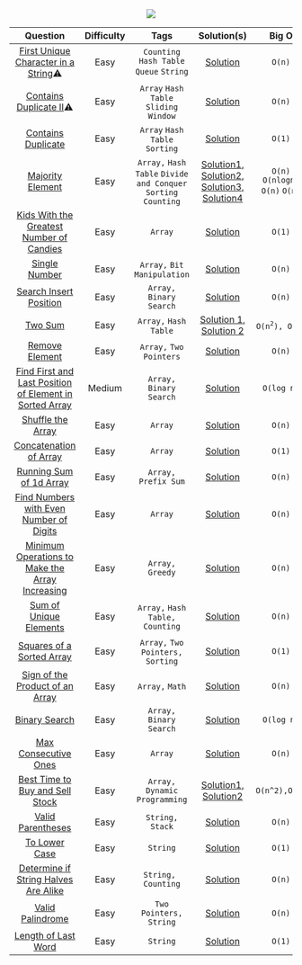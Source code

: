 <div align="center">
<img src="https://external-content.duckduckgo.com/iu/?u=https%3A%2F%2Fleetcode.com%2Fstatic%2Fimages%2FLeetCode_logo.png&f=1&nofb=1">
</div>

<table>
	<thead>
	<tr>
		<th data-align="center">Question</th>
		<th data-align="center">Difficulty</th>
		<th data-align="center">Tags</th>
		<th data-align="center">Solution(s)</th>
		<th data-align="center">Big O</th>
	</tr>
	</thead>

<tbody>

<tr>
	<td align="center"><a href="https://leetcode.com/problems/first-unique-character-in-a-string/">First Unique Character in a String</a>⚠️</td>
	<td align="center">Easy</td>
	<td align="center">
	  <code>Counting</code>
	  <code>Hash Table</code>
	  <code>Queue</code>
	  <code>String</code>
	</td>
	<td align="center">
		<a href="#">Solution</a></td>
	<td align="center"><code>O(n)</code></td>
</tr>

<tr>
	<td align="center"><a href="https://leetcode.com/problems/contains-duplicate-ii/">Contains Duplicate II</a>⚠️</td>
	<td align="center">Easy</td>
	<td align="center">
	  <code>Array</code>
	  <code>Hash Table</code>
	  <code>Sliding Window</code>
	</td>
	<td align="center">
		<a href="https://github.com/rawat9/leetcode/blob/main/Hash%20Table/Contains%20Duplicate%20II/solution.py">Solution</a></td>
	<td align="center"><code>O(n)</code></td>
</tr>

<tr>
	<td align="center"><a href="https://leetcode.com/problems/contains-duplicate">Contains Duplicate</a></td>
	<td align="center">Easy</td>
	<td align="center">
	  <code>Array</code>
	  <code>Hash Table</code>
	  <code>Sorting</code>
	</td>
	<td align="center">
		<a href="https://github.com/rawat9/leetcode/blob/main/Hash%20Table/Contains%20Duplicate/solution.py">Solution</a></td>
	<td align="center"><code>O(1)</code></td>
</tr>

<tr>
	<td align="center"><a href="https://leetcode.com/problems/majority-element/">Majority Element</a></td>
	<td align="center">Easy</td>
	<td align="center">
		<code>Array,</code>
		<code>Hash Table</code>
		<code>Divide and Conquer</code>
		<code>Sorting</code>
		<code>Counting</code>
	</td>
	<td align="center"><a href="https://github.com/rawat9/leetcode/blob/main/Arrays/Majority%20Element/solution1.py">Solution1, </a>
	<a href="https://github.com/rawat9/leetcode/blob/main/Arrays/Majority%20Element/solution2.py">Solution2, </a>
	<a href="https://github.com/rawat9/leetcode/blob/main/Arrays/Majority%20Element/solution3.py">Solution3, </a>
	<a href="https://github.com/rawat9/leetcode/blob/main/Arrays/Majority%20Element/solution4.py">Solution4</a>
	</td>
	<td align="center">
		<code>O(n)</code>
		<code>O(nlogn)</code>
		<code>O(n)</code>
		<code>O(n)</code>
	</td>
</tr>

<tr>
	<td align="center"><a href="https://leetcode.com/problems/kids-with-the-greatest-number-of-candies/">Kids With the Greatest Number of Candies</a></td>
	<td align="center">Easy</td>
	<td align="center">
	  <code>Array</code>
	</td>
	<td align="center">
		<a href="https://github.com/rawat9/Leetcode/blob/main/Arrays/Kids%20With%20the%20Greatest%20Number%20of%20Candies/solution.py">Solution</a></td>
	<td align="center"><code>O(1)</code></td>
</tr>

<tr>
	<td align="center"><a href="https://leetcode.com/problems/single-number/">Single Number</a></td>
	<td align="center">Easy</td>
	<td align="center">
		<code>Array,</code>
		<code>Bit Manipulation</code>
	</td>
	<td align="center"><a href="https://github.com/rawat9/Leetcode/blob/main/Arrays/Single%20Number/solution.py">Solution</a></td>
	<td align="center"><code>O(n)</code></td>
</tr>

<tr>
	<td align="center"><a href="https://leetcode.com/problems/search-insert-position/">Search Insert Position</a></td>
	<td align="center">Easy</td>
	<td align="center">
		<code>Array,</code>
		<code>Binary Search</code>
	</td>
	<td align="center"><a href="https://github.com/rawat9/Leetcode/blob/main/Arrays/Search%20Insert%20Position/solution.py">Solution</a></td>
	<td align="center"><code>O(n)</code></td>
</tr>

<tr>
	<td align="center"><a href="https://leetcode.com/problems/two-sum/">Two Sum</a></td>
	<td align="center">Easy</td>
	<td align="center">
		<code>Array,</code>
		<code>Hash Table</code>
	</td>
	<td align="center">
		<a href="https://github.com/rawat9/Leetcode/blob/main/Arrays/Two%20Sum/solution1.py">Solution 1, </a>
		<a href="https://github.com/rawat9/Leetcode/blob/main/Arrays/Two%20Sum/solution2.py">Solution 2</a>
	</td>
	<td align="center"><code>O(n<sup>2</sup>), O(n)</code></td>
</tr>

<tr>
	<td align="center">
		<a href="https://leetcode.com/problems/remove-element/">
			Remove Element
		</a>
	</td>
	<td align="center">Easy</td>
	<td align="center">
		<code>Array,</code>
		<code>Two Pointers</code>
	</td>
	<td align="center"><a href="https://github.com/rawat9/Leetcode/tree/main/Arrays/Remove%20Element">Solution</a></td>
	<td align="center"><code>O(n)</code></td>
</tr>

<tr>
	<td align="center">
		<a href="https://leetcode.com/problems/find-first-and-last-position-of-element-in-sorted-array/">
			Find First and Last Position of Element in Sorted Array
		</a>
	</td>
	<td align="center">Medium</td>
	<td align="center">
		<code>Array,</code>
		<code>Binary Search</code>
	</td>
	<td align="center">
		<a href="https://github.com/rawat9/Leetcode/tree/main/Arrays/Find%20First%20and%20Last%20Position%20of%20Element%20in%20Sorted%20Array">Solution</a>
	</td>
	<td align="center"><code>O(log n)</code></td>
</tr>

<tr>
	<td align="center">
		<a href="https://leetcode.com/problems/shuffle-the-array/">
			Shuffle the Array
		</a>
	</td>
	<td align="center">Easy</td>
	<td align="center">
		<code>Array</code>
	</td>
	<td align="center"><a href="https://github.com/rawat9/Leetcode/blob/main/Arrays/Shuffle%20The%20Array/solution.py">Solution</a></td>
	<td align="center"><code>O(n)</code></td>
</tr>

<tr>
	<td align="center">
		<a href="https://leetcode.com/problems/concatenation-of-array/">
			Concatenation of Array
		</a>
	</td>
	<td align="center">Easy</td>
	<td align="center">
		<code>Array</code>
	</td>
	<td align="center"><a href="https://github.com/rawat9/leetcode/blob/main/Arrays/Concatenation%20of%20Array/solution.py">Solution</a></td>
	<td align="center"><code>O(1)</code></td>
</tr>

<tr>
	<td align="center">
		<a href="https://leetcode.com/problems/running-sum-of-1d-array/">
			Running Sum of 1d Array
		</a>
	</td>
	<td align="center">Easy</td>
	<td align="center">
		<code>Array,</code>
		<code>Prefix Sum</code>
	</td>
	<td align="center"><a href="https://github.com/rawat9/leetcode/blob/main/Arrays/Running%20Sum%20of%201d%20Array/solution.py">Solution</a></td>
	<td align="center"><code>O(n)</code></td>
</tr>

<tr>
	<td align="center">
		<a href="https://leetcode.com/problems/find-numbers-with-even-number-of-digits/">
			Find Numbers with Even Number of Digits
		</a>
	</td>
	<td align="center">Easy</td>
	<td align="center">
		<code>Array</code>
	</td>
	<td align="center"><a href="https://github.com/rawat9/leetcode/blob/main/Arrays/Find%20Numbers%20with%20Even%20Number%20of%20Digits/solution.py">Solution</a></td>
	<td align="center"><code>O(n)</code></td>
</tr>

<tr>
	<td align="center">
		<a href="https://leetcode.com/problems/minimum-operations-to-make-the-array-increasing/">
			Minimum Operations to Make the Array Increasing
		</a>
	</td>
	<td align="center">Easy</td>
	<td align="center">
		<code>Array,</code>
		<code>Greedy</code>
	</td>
	<td align="center"><a href="https://github.com/rawat9/leetcode/blob/main/Arrays/Minimum%20Operations%20to%20Make%20the%20Array%20Increasing/solution.py">Solution</a></td>
	<td align="center"><code>O(n)</code></td>
</tr>

<tr>
	<td align="center">
		<a href="https://leetcode.com/problems/sum-of-unique-elements/">
			Sum of Unique Elements
		</a>
	</td>
	<td align="center">Easy</td>
	<td align="center">
		<code>Array,</code>
		<code>Hash Table,</code>
		<code>Counting</code>
	</td>
	<td align="center"><a href="https://github.com/rawat9/leetcode/blob/main/Arrays/Sum%20of%20Unique%20Elements/solution.py">Solution</a></td>
	<td align="center"><code>O(n)</code></td>
</tr>

<tr>
	<td align="center">
		<a href="https://leetcode.com/problems/squares-of-a-sorted-array/">
			Squares of a Sorted Array
		</a>
	</td>
	<td align="center">Easy</td>
	<td align="center">
		<code>Array,</code>
		<code>Two Pointers,</code>
		<code>Sorting</code>
	</td>
	<td align="center"><a href="https://github.com/rawat9/leetcode/blob/main/Arrays/Squares%20of%20a%20Sorted%20Array/solution.py">Solution</a></td>
	<td align="center"><code>O(1)</code></td>
</tr>

<tr>
	<td align="center">
		<a href="https://leetcode.com/problems/sign-of-the-product-of-an-array/">
			Sign of the Product of an Array
		</a>
	</td>
	<td align="center">Easy</td>
	<td align="center">
		<code>Array,</code>
		<code>Math</code>
	</td>
	<td align="center"><a href="https://github.com/rawat9/leetcode/blob/main/Arrays/Sign%20of%20the%20Product%20of%20an%20Array/solution.py">Solution</a></td>
	<td align="center"><code>O(n)</code></td>
</tr>

<tr>
	<td align="center">
		<a href="https://leetcode.com/problems/binary-search/">
			Binary Search
		</a>
	</td>
	<td align="center">Easy</td>
	<td align="center">
		<code>Array,</code>
		<code>Binary Search</code>
	</td>
	<td align="center"><a href="https://github.com/rawat9/leetcode/blob/main/Arrays/Binary%20Search/solution.py">Solution</a></td>
	<td align="center"><code>O(log n)</code></td>
</tr>

<tr>
	<td align="center">
		<a href="https://leetcode.com/problems/max-consecutive-ones/">
			Max Consecutive Ones
		</a>
	</td>
	<td align="center">Easy</td>
	<td align="center">
		<code>Array</code>
	</td>
	<td align="center"><a href="https://github.com/rawat9/leetcode/blob/main/Arrays/Max%20Consecutive%20Ones/solution.py">Solution</a></td>
	<td align="center"><code>O(n)</code></td>
</tr>

<tr>
	<td align="center">
		<a href="https://leetcode.com/problems/best-time-to-buy-and-sell-stock/">
			Best Time to Buy and Sell Stock
		</a>
	</td>
	<td align="center">Easy</td>
	<td align="center">
		<code>Array,</code>
		<code>Dynamic Programming</code>
	</td>
	<td align="center"><a href="https://github.com/rawat9/leetcode/blob/main/Arrays/Best%20Time%20to%20Buy%20and%20Sell%20Stock/solution1.py">Solution1, </a><a href="https://github.com/rawat9/leetcode/blob/main/Arrays/Best%20Time%20to%20Buy%20and%20Sell%20Stock/solution2.py">Solution2</a></td>
	<td align="center"><code>O(n^2),</code><code>O(n)</code></td>
</tr>

<!-- STRINGS -->

<tr>
	<td align="center">
		<a href="https://leetcode.com/problems/valid-parentheses/">
			Valid Parentheses
		</a>
	</td>
	<td align="center">Easy</td>
	<td align="center">
		<code>String,</code>
		<code>Stack</code>
	</td>
	<td align="center"><a href="https://github.com/rawat9/leetcode/blob/main/Strings/Valid%20Parentheses/solution.py">Solution</a></td>
	<td align="center"><code>O(n)</code></td>
</tr>

<tr>
	<td align="center">
		<a href="https://leetcode.com/problems/to-lower-case/">
			To Lower Case
		</a>
	</td>
	<td align="center">Easy</td>
	<td align="center">
		<code>String</code>
	</td>
	<td align="center"><a href="https://github.com/rawat9/leetcode/blob/main/Strings/To%20Lower%20Case/solution.py">Solution</a></td>
	<td align="center"><code>O(1)</code></td>
</tr>

<tr>
	<td align="center">
		<a href="https://leetcode.com/problems/determine-if-string-halves-are-alike/">
			Determine if String Halves Are Alike
		</a>
	</td>
	<td align="center">Easy</td>
	<td align="center">
		<code>String, </code>
		<code>Counting</code>
	</td>
	<td align="center"><a href="https://github.com/rawat9/leetcode/blob/main/Strings/Determine%20if%20String%20Halves%20Are%20Alike/solution.py">Solution</a></td>
	<td align="center"><code>O(n)</code></td>
</tr>

<tr>
	<td align="center">
		<a href="https://leetcode.com/problems/valid-palindrome/">
			Valid Palindrome
		</a>
	</td>
	<td align="center">Easy</td>
	<td align="center">
		<code>Two Pointers,</code>
		<code>String</code>
	</td>
	<td align="center"><a href="https://github.com/rawat9/leetcode/blob/main/Strings/Valid%20Palindrome/solution.py">Solution</a></td>
	<td align="center"><code>O(n)</code></td>
</tr>

<tr>
	<td align="center">
		<a href="https://leetcode.com/problems/length-of-last-word/">
			Length of Last Word
		</a>
	</td>
	<td align="center">Easy</td>
	<td align="center">
		<code>String</code>
	</td>
	<td align="center"><a href="https://github.com/rawat9/leetcode/blob/main/Strings/Length%20of%20Last%20Word/solution.py">Solution</a></td>
	<td align="center"><code>O(1)</code></td>
</tr>
</tbody>
</table>
